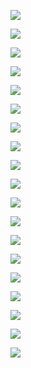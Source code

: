 ![](.attachments.491424/dedeAA001.webp)

![](.attachments.491424/dedeAA002.webp)

![](.attachments.491424/dedeAA012.webp)

![](.attachments.491424/dedeAA011.webp)

![](.attachments.491424/dedeAA004.webp)

![](.attachments.491424/dedeAA015.webp)

![](.attachments.491424/dedeAA016.webp)

![](.attachments.491424/dedeAA018.webp)

![](.attachments.491424/dedeAA021.webp)

![](.attachments.491424/dedeAA022.webp)

![](.attachments.491424/dedeAA035.webp)

![](.attachments.491424/dedeAA025.webp)

![](.attachments.491424/dedeAA027.webp)

![](.attachments.491424/dedeAA026.webp)

![](.attachments.491424/dedeAA031.webp)

![](.attachments.491424/dedeAA035.webp)

![](.attachments.491424/dedeAA034.webp)

![](.attachments.491424/dedeAA036.webp)

![](.attachments.491424/dedeAA030.webp)